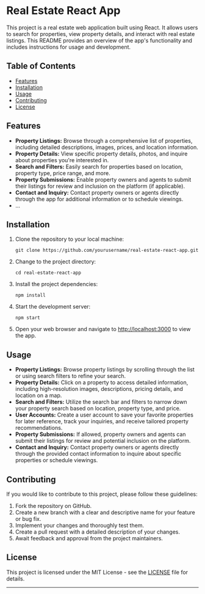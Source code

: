 # Real Estate React App

This project is a real estate web application built using React. It allows users to search for properties, view property details, and interact with real estate listings. This README provides an overview of the app's functionality and includes instructions for usage and development.

## Table of Contents

- [Features](#features)
- [Installation](#installation)
- [Usage](#usage)
- [Contributing](#contributing)
- [License](#license)


## Features

- **Property Listings:** Browse through a comprehensive list of properties, including detailed descriptions, images, prices, and location information.
- **Property Details:** View specific property details, photos, and inquire about properties you're interested in.
- **Search and Filters:** Easily search for properties based on location, property type, price range, and more.
- **Property Submissions:** Enable property owners and agents to submit their listings for review and inclusion on the platform (if applicable).
- **Contact and Inquiry:** Contact property owners or agents directly through the app for additional information or to schedule viewings.
- ...

## Installation


1. Clone the repository to your local machine:

   ```
   git clone https://github.com/yourusername/real-estate-react-app.git
   ```

2. Change to the project directory:

   ```
   cd real-estate-react-app
   ```

3. Install the project dependencies:

   ```
   npm install
   ```

4. Start the development server:

   ```
   npm start
   ```

5. Open your web browser and navigate to [http://localhost:3000](http://localhost:3000) to view the app.

## Usage


- **Property Listings:** Browse property listings by scrolling through the list or using search filters to refine your search.
- **Property Details:** Click on a property to access detailed information, including high-resolution images, descriptions, pricing details, and location on a map.
- **Search and Filters:** Utilize the search bar and filters to narrow down your property search based on location, property type, and price.
- **User Accounts:** Create a user account to save your favorite properties for later reference, track your inquiries, and receive tailored property recommendations.
- **Property Submissions:** If allowed, property owners and agents can submit their listings for review and potential inclusion on the platform.
- **Contact and Inquiry:** Contact property owners or agents directly through the provided contact information to inquire about specific properties or schedule viewings.

## Contributing

If you would like to contribute to this project, please follow these guidelines:

1. Fork the repository on GitHub.
2. Create a new branch with a clear and descriptive name for your feature or bug fix.
3. Implement your changes and thoroughly test them.
4. Create a pull request with a detailed description of your changes.
5. Await feedback and approval from the project maintainers.

## License

This project is licensed under the MIT License - see the [LICENSE](LICENSE) file for details.

---
